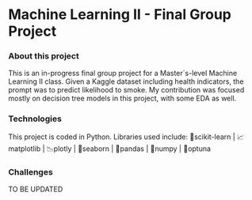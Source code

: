 # Machine Learning II - Final Group Project

### About this project
This is an in-progress final group project for a Master´s-level Machine Learning II class. Given a Kaggle dataset including health indicators, the prompt was to predict likelihood to smoke. My contribution was focused mostly on decision tree models in this project, with some EDA as well.

### Technologies 
This project is coded in Python. Libraries used include: 🧠scikit-learn | 📈matplotlib | 📉plotly | 🌊seaborn | 🐼pandas | 🧮numpy | 🔮optuna

### Challenges
TO BE UPDATED
